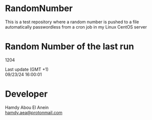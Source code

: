 # RandomNumber    
This is a test repository where a random number is pushed to a file automatically passwordless from a cron job in my Linux CentOS server    
# Random Number of the last run   
1204
      
Last update (GMT +1)    
09/23/24 16:00:01
# Developer    
Hamdy Abou El Anein   
hamdy.aea@protonmail.com
